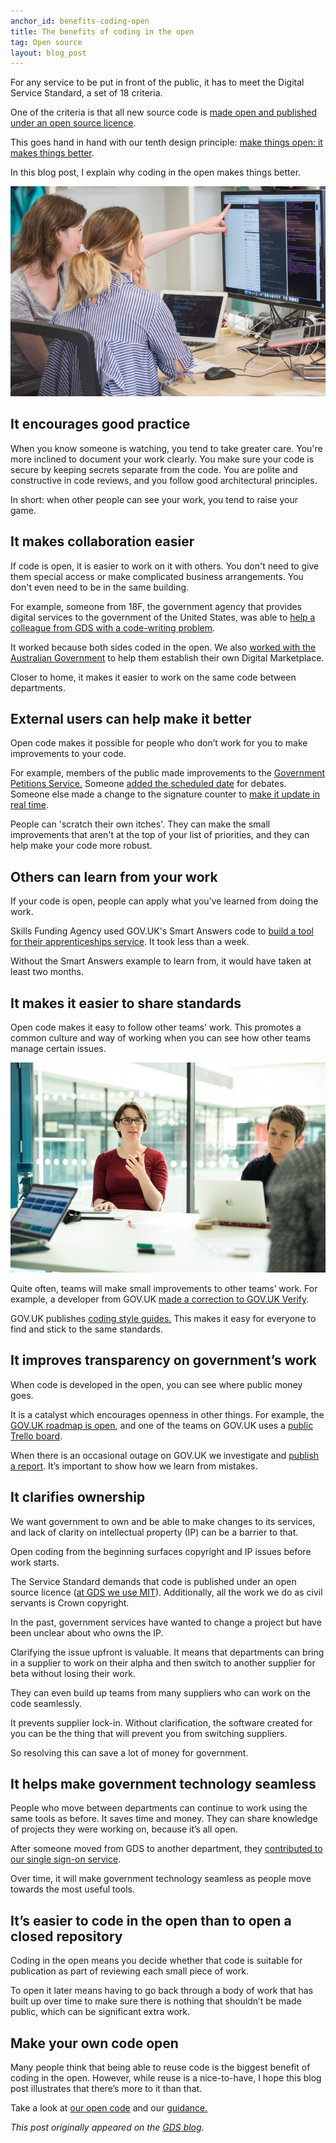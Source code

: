 ```yaml
---
anchor_id: benefits-coding-open
title: The benefits of coding in the open
tag: Open source
layout: blog_post
---
```


<p>For any service to be put in front of the public, it has to meet the Digital Service Standard, a set of 18 criteria.</p>
<p>One of the criteria is that all new source code is <a href="https://www.gov.uk/service-manual/service-standard/make-all-new-source-code-open">made open and published under an open source licence</a>.</p>
<p>This goes hand in hand with our tenth design principle: <a href="https://www.gov.uk/design-principles#tenth">make things open: it makes things better</a>.</p>
<p>In this blog post, I explain why coding in the open makes things better.</p>

<p><img src="/img/coding-in-the-open.jpg" alt="two developers in front of a screen with code on it" /></p>
<h2><b>It encourages good practice</b></h2>
<p>When you know someone is watching, you tend to take greater care. You're more inclined to document your work clearly. You make sure your code is secure by keeping secrets separate from the code. You are polite and constructive in code reviews, and you follow good architectural principles.</p>
<p>In short: when other people can see your work, you tend to raise your game.</p>
<h2><b>It makes collaboration easier</b></h2>
<p>If code is open, it is easier to work on it with others. You don't need to give them special access or make complicated business arrangements. You don't even need to be in the same building.</p>
<p>For example, someone from 18F, the government agency that provides digital services to the government of the United States, was able to <a href="https://gdstechnology.blog.gov.uk/2017/07/18/coding-in-the-open-makes-better-code/">help a colleague from GDS with a code-writing problem</a>.</p>
<p>It worked because both sides coded in the open. We also <a href="https://governmenttechnology.blog.gov.uk/2016/09/06/celebrating-sharing-and-reusing-the-digital-marketplace/">worked with the Australian Government</a> to help them establish their own Digital Marketplace.</p>
<p>Closer to home, it makes it easier to work on the same code between departments.</p>
<h2><b>External users can help make it better</b></h2>
<p>Open code makes it possible for people who don’t work for you to make improvements to your code.</p>
<p>For example, members of the public made improvements to the <a href="https://petition.parliament.uk/">Government Petitions Service.</a> Someone <a href="https://github.com/alphagov/e-petitions/pull/456">added the scheduled date</a> for debates. Someone else made a change to the signature counter to <a href="https://github.com/alphagov/e-petitions/pull/482">make it update in real time</a>.</p>
<p>People can 'scratch their own itches'. They can make the small improvements that aren't at the top of your list of priorities, and they can help make your code more robust.</p>
<h2><b>Others can learn from your work</b></h2>
<p>If your code is open, people can apply what you've learned from doing the work.</p>
<p>Skills Funding Agency used GOV.UK's Smart Answers code to <a href="https://sfadigital.blog.gov.uk/2016/11/17/when-build-a-thing-really-works/">build a tool for their apprenticeships service</a>. It took less than a week.</p>
<p>Without the Smart Answers example to learn from, it would have taken at least two months.</p>
<h2><b>It makes it easier to share standards</b></h2>
<p>Open code makes it easy to follow other teams’ work. This promotes a common culture and way of working when you can see how other teams manage certain issues.</p>
<img src="/img/Anna-Shipman-768x512.jpg" alt="Anna Shipman and another member of GDS staff" />
<p>Quite often, teams will make small improvements to other teams’ work. For example, a developer from GOV.UK <a href="https://github.com/alphagov/verify-frontend/pull/255">made a correction to GOV.UK Verify</a>.</p>
<p>GOV.UK publishes <a href="https://github.com/alphagov/styleguides/">coding style guides.</a> This makes it easy for everyone to find and stick to the same standards.</p>
<h2><b>It improves transparency on government’s work</b></h2>
<p>When code is developed in the open, you can see where public money goes.</p>
<p>It is a catalyst which encourages openness in other things. For example, the <a href="https://insidegovuk.blog.gov.uk/2017/02/13/the-2017-to-2018-gov-uk-roadmap/">GOV.UK roadmap is open</a>, and one of the teams on GOV.UK uses a <a href="https://trello.com/b/7yWk0jhI/govuk-publishing-platform-tap-support-planning">public Trello board</a>.</p>
<p>When there is an occasional outage on GOV.UK we investigate and <a href="https://insidegovuk.blog.gov.uk/category/incident-reports/">publish a report</a>. It’s important to show how we learn from mistakes.</p>
<h2><b>It clarifies ownership</b></h2>
<p>We want government to own and be able to make changes to its services, and lack of clarity on intellectual property (IP) can be a barrier to that.</p>
<p>Open coding from the beginning surfaces copyright and IP issues before work starts.</p>
<p>The Service Standard demands that code is published under an open source licence (<a href="https://github.com/alphagov/styleguides/blob/master/licensing.md">at GDS we use MIT</a>). Additionally, all the work we do as civil servants is Crown copyright.</p>
<p>In the past, government services have wanted to change a project but have been unclear about who owns the IP.</p>
<p>Clarifying the issue upfront is valuable. It means that departments can bring in a supplier to work on their alpha and then switch to another supplier for beta without losing their work.</p>
<p>They can even build up teams from many suppliers who can work on the code seamlessly.</p>
<p>It prevents supplier lock-in. Without clarification, the software created for you can be the thing that will prevent you from switching suppliers.</p>
<p>So resolving this can save a lot of money for government.</p>
<h2><b>It helps make government technology seamless</b></h2>
<p>People who move between departments can continue to work using the same tools as before. It saves time and money. They can share knowledge of projects they were working on, because it’s all open.</p>
<p>After someone moved from GDS to another department, they <a href="https://github.com/alphagov/signon/pull/509">contributed to our single sign-on service</a>.</p>
<p>Over time, it will make government technology seamless as people move towards the most useful tools.</p>
<h2><b>It’s easier to code in the open than to open a closed repository</b></h2>
<p>Coding in the open means you decide whether that code is suitable for publication as part of reviewing each small piece of work.</p>
<p>To open it later means having to go back through a body of work that has built up over time to make sure there is nothing that shouldn’t be made public, which can be significant extra work. </p>
<h2><b>Make your own code open</b></h2>
<p>Many people think that being able to reuse code is the biggest benefit of coding in the open. However, while reuse is a nice-to-have, I hope this blog post illustrates that there’s more to it than that.</p>
<p>Take a look at <a href="https://github.com/alphagov/">our open code</a> and our <a href="https://www.gov.uk/service-manual/technology/making-source-code-open-and-reusable">guidance.</a></p>
<p><em>This post originally appeared on the <a href="https://gds.blog.gov.uk/2017/09/04/the-benefits-of-coding-in-the-open/">GDS blog</a></em>.</p>
